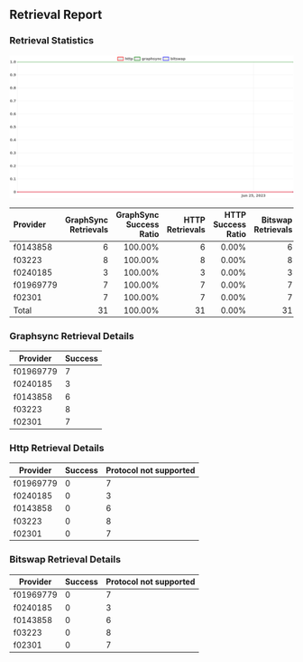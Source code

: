 ## Retrieval Report
### Retrieval Statistics
<img src="https://raw.githubusercontent.com/data-preservation-programs/filplus-checker-assets/main/filecoin-project/filecoin-plus-large-datasets/issues/2054/1688089200279.png"/>

| Provider  | GraphSync Retrievals | GraphSync Success Ratio | HTTP Retrievals | HTTP Success Ratio | Bitswap Retrievals | Bitswap Success Ratio |
| :-------- | -------------------: | ----------------------: | --------------: | -----------------: | -----------------: | --------------------: |
| f0143858  |                    6 |                 100.00% |               6 |              0.00% |                  6 |                 0.00% |
| f03223    |                    8 |                 100.00% |               8 |              0.00% |                  8 |                 0.00% |
| f0240185  |                    3 |                 100.00% |               3 |              0.00% |                  3 |                 0.00% |
| f01969779 |                    7 |                 100.00% |               7 |              0.00% |                  7 |                 0.00% |
| f02301    |                    7 |                 100.00% |               7 |              0.00% |                  7 |                 0.00% |
| Total     |                   31 |                 100.00% |              31 |              0.00% |                 31 |                 0.00% |

### Graphsync Retrieval Details
| Provider  | Success |
| --------- | ------- |
| f01969779 | 7       |
| f0240185  | 3       |
| f0143858  | 6       |
| f03223    | 8       |
| f02301    | 7       |

### Http Retrieval Details
| Provider  | Success | Protocol not supported |
| --------- | ------- | ---------------------- |
| f01969779 | 0       | 7                      |
| f0240185  | 0       | 3                      |
| f0143858  | 0       | 6                      |
| f03223    | 0       | 8                      |
| f02301    | 0       | 7                      |

### Bitswap Retrieval Details
| Provider  | Success | Protocol not supported |
| --------- | ------- | ---------------------- |
| f01969779 | 0       | 7                      |
| f0240185  | 0       | 3                      |
| f0143858  | 0       | 6                      |
| f03223    | 0       | 8                      |
| f02301    | 0       | 7                      |
